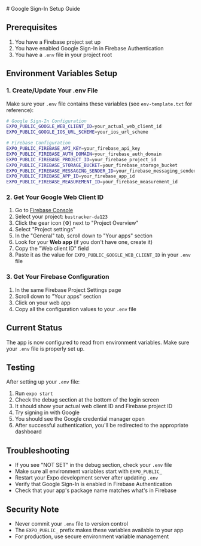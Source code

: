 \# Google Sign-In Setup Guide

## Prerequisites
1. You have a Firebase project set up
2. You have enabled Google Sign-In in Firebase Authentication
3. You have a `.env` file in your project root

## Environment Variables Setup

### 1. Create/Update Your .env File
Make sure your `.env` file contains these variables (see `env-template.txt` for reference):

```bash
# Google Sign-In Configuration
EXPO_PUBLIC_GOOGLE_WEB_CLIENT_ID=your_actual_web_client_id
EXPO_PUBLIC_GOOGLE_IOS_URL_SCHEME=your_ios_url_scheme

# Firebase Configuration
EXPO_PUBLIC_FIREBASE_API_KEY=your_firebase_api_key
EXPO_PUBLIC_FIREBASE_AUTH_DOMAIN=your_firebase_auth_domain
EXPO_PUBLIC_FIREBASE_PROJECT_ID=your_firebase_project_id
EXPO_PUBLIC_FIREBASE_STORAGE_BUCKET=your_firebase_storage_bucket
EXPO_PUBLIC_FIREBASE_MESSAGING_SENDER_ID=your_firebase_messaging_sender_id
EXPO_PUBLIC_FIREBASE_APP_ID=your_firebase_app_id
EXPO_PUBLIC_FIREBASE_MEASUREMENT_ID=your_firebase_measurement_id
```

### 2. Get Your Google Web Client ID
1. Go to [Firebase Console](https://console.firebase.google.com/)
2. Select your project: `bustracker-da123`
3. Click the gear icon (⚙️) next to "Project Overview"
4. Select "Project settings"
5. In the "General" tab, scroll down to "Your apps" section
6. Look for your **Web app** (if you don't have one, create it)
7. Copy the "Web client ID" field
8. Paste it as the value for `EXPO_PUBLIC_GOOGLE_WEB_CLIENT_ID` in your `.env` file

### 3. Get Your Firebase Configuration
1. In the same Firebase Project Settings page
2. Scroll down to "Your apps" section
3. Click on your web app
4. Copy all the configuration values to your `.env` file

## Current Status
The app is now configured to read from environment variables. Make sure your `.env` file is properly set up.

## Testing
After setting up your `.env` file:
1. Run `expo start`
2. Check the debug section at the bottom of the login screen
3. It should show your actual web client ID and Firebase project ID
4. Try signing in with Google
5. You should see the Google credential manager open
6. After successful authentication, you'll be redirected to the appropriate dashboard

## Troubleshooting
- If you see "NOT SET" in the debug section, check your `.env` file
- Make sure all environment variables start with `EXPO_PUBLIC_`
- Restart your Expo development server after updating `.env`
- Verify that Google Sign-In is enabled in Firebase Authentication
- Check that your app's package name matches what's in Firebase

## Security Note
- Never commit your `.env` file to version control
- The `EXPO_PUBLIC_` prefix makes these variables available to your app
- For production, use secure environment variable management
